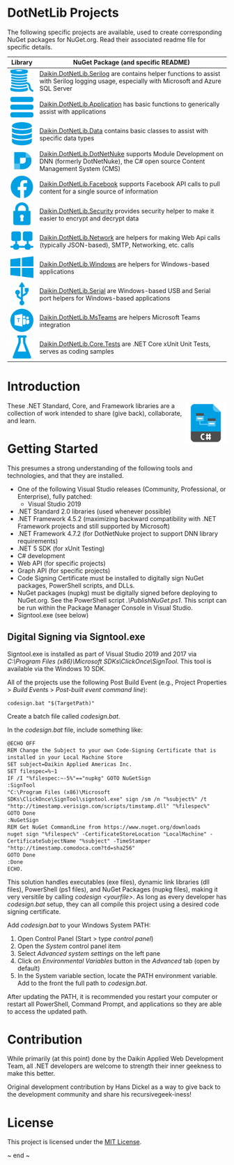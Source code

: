 # DotNetLib Projects
The following specific projects are available, used to create corresponding NuGet packages for NuGet.org.  Read their associated readme file for specific details.

| Library                                                                    | NuGet Package (and specific README)                                                                                                                                              |
|----------------------------------------------------------------------------|----------------------------------------------------------------------------------------------------------------------------------------------------------------------------------|
|<img src="Daikin.DotNetLib.Serilog/Images/serilog.png" width="64"/>         | [Daikin.DotNetLib.Serilog](Daikin.DotNetLib.Serilog/README.md) are contains helper functions to assist with Serilog logging usage, especially with Microsoft and Azure SQL Server|
|<img src="Daikin.DotNetLib.Application/Images/application.png" width="64"/> | [Daikin.DotNetLib.Application](Daikin.DotNetLib.Application/README.md) has basic functions to generically assist with applications                                               |
|<img src="Daikin.DotNetLib.Data/Images/data.png" width="64"/>               | [Daikin.DotNetLib.Data](Daikin.DotNetLib.Data/README.md) contains basic classes to assist with specific data types                                                               |
|<img src="Daikin.DotNetLib.DotNetNuke/Images/dotnetnuke.png" width="64"/>   | [Daikin.DotNetLib.DotNetNuke](Daikin.DotNetLib.DotNetNuke/README.md) supports Module Development on DNN (formerly DotNetNuke), the C# open source Content Management System (CMS)|
|<img src="Daikin.DotNetLib.Facebook/Images/facebook.png" width="64"/>       | [Daikin.DotNetLib.Facebook](Daikin.DotNetLib.Facebook/README.md) supports Facebook API calls to pull content for a single source of information                                  |
|<img src="Daikin.DotNetLib.Security/Images/security.png" width="64"/>       | [Daikin.DotNetLib.Security](Daikin.DotNetLib.Security/README.md) provides security helper to make it easier to encrypt and decrypt data                                          |
|<img src="Daikin.DotNetLib.Network/Images/network.png" width="64"/>         | [Daikin.DotNetLib.Network](Daikin.DotNetLib.Network/README.md) are helpers for making Web Api calls (typically JSON-based), SMTP, Networking, etc. calls                         |
|<img src="Daikin.DotNetLib.Windows/Images/windows.png" width="64"/>         | [Daikin.DotNetLib.Windows](Daikin.DotNetLib.Windows/README.md) are helpers for Windows-based applications                                                                        |
|<img src="Daikin.DotNetLib.Serial/Images/serial.png" width="64"/>           | [Daikin.DotNetLib.Serial](Daikin.DotNetLib.Serial/README.md) are Windows-based USB and Serial port helpers for Windows-based applications                                        |
|<img src="Daikin.DotNetLib.MsTeams/Images/teams.png" width="64"/>           | [Daikin.DotNetLib.MsTeams](Daikin.DotNetLib.MsTeams/README.md) are helpers Microsoft Teams integration                                                                           |
|<img src="Daikin.DotNetLib.Core.Tests/Images/debugging.png" width="64"/>    | [Daikin.DotNetLib.Core.Tests](Daikin.DotNetLib.Core.Tests/README.md) are .NET Core xUnit Unit Tests, serves as coding samples                                                    |

# Introduction
<img src="Images/DotNetLib.png" width="96" align="right" alt="DotNetLib Logo"/>
These .NET Standard, Core, and Framework libraries are a collection of work intended to share (give back), collaborate, and learn.

# Getting Started
This presumes a strong understanding of the following tools and technologies, and that they are installed.

- One of the following Visual Studio releases (Community, Professional, or Enterprise), fully patched:
	- Visual Studio 2019
- .NET Standard 2.0 libraries (used whenever possible)
- .NET Framework 4.5.2 (maximizing backward compatibility with .NET Framework projects and still supported by Microsoft)
- .NET Framework 4.7.2 (for DotNetNuke project to support DNN library requirements)
- .NET 5 SDK (for xUnit Testing)
- C# development
- Web API (for specific projects)
- Graph API (for specific projects)
- Code Signing Certificate must be installed to digitally sign NuGet packages, PowerShell scripts, and DLLs.
- NuGet packages (nupkg) must be digitally signed before deploying to NuGet.org.  See the PowerShell script *.\PublishNuGet.ps1*.  This script can be run within the Package Manager Console in Visual Studio.
- Signtool.exe (see below)

## Digital Signing via Signtool.exe
Signtool.exe is installed as part of Visual Studio 2019 and 2017 via *C:\Program Files (x86)\Microsoft SDKs\ClickOnce\SignTool*.  This tool is available via the Windows 10 SDK.

All of the projects use the following Post Build Event (e.g., Project Properties > *Build Events* > *Post-built event command line*):

	codesign.bat "$(TargetPath)"

Create a batch file called *codesign.bat*.  

In the *codesign.bat* file, include something like:

	@ECHO OFF
	REM Change the Subject to your own Code-Signing Certificate that is installed in your Local Machine Store
	SET subject=Daikin Applied Americas Inc.
	SET filespec=%~1
	IF /I "%filespec:~-5%"=="nupkg" GOTO NuGetSign
	:SignTool
	"C:\Program Files (x86)\Microsoft SDKs\ClickOnce\SignTool\signtool.exe" sign /sm /n "%subject%" /t "http://timestamp.verisign.com/scripts/timstamp.dll" "%filespec%"
	GOTO Done
	:NuGetSign
	REM Get NuGet CommandLine from https://www.nuget.org/downloads
	nuget sign "%filespec%" -CertificateStoreLocation "LocalMachine" -CertificateSubjectName "%subject" -TimeStamper "http://timestamp.comodoca.com?td=sha256"
	GOTO Done
	:Done
	ECHO.

This solution handles executables (exe files), dynamic link libraries (dll files), PowerShell (ps1 files), and NuGet Packages (nupkg files), making it very versitile by calling *codesign &lt;yourfile&gt;*.  As long as every developer has *codesign.bat* setup, they can all compile this project using a desired code signing certificate.

Add *codesign.bat* to your Windows System PATH:
1. Open Control Panel (Start > type *control panel*)
2. Open the *System* control panel item
3. Select *Advanced system settings* on the left pane
4. Click on *Environmental Variables* button in the *Advanced* tab (open by default)
5. In the System variable section, locate the PATH environment variable.  Add to the front the full path to *codesign.bat*.

After updating the PATH, it is recommended you restart your computer or restart all PowerShell, Command Prompt, and applications so they are able to access the updated path.

# Contribution
While primarily (at this point) done by the Daikin Applied Web Development Team, all .NET developers are welcome to strength their inner geekness to make this better. 

Original development contribution by Hans Dickel as a way to give back to the development community and share his recursivegeek-iness!

# License
This project is licensed under the [MIT License](https://opensource.org/licenses/MIT).

~ end ~
